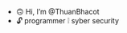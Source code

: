 - 🙃 Hi, I’m @ThuanBhacot
- 🔓 programmer ❕ syber security

<!---
ThuanBhacot/ThuanBhacot is a ✨ special ✨ repository because its `README.md` (this file) appears on your GitHub profile.
You can click the Preview link to take a look at your changes.
--->
